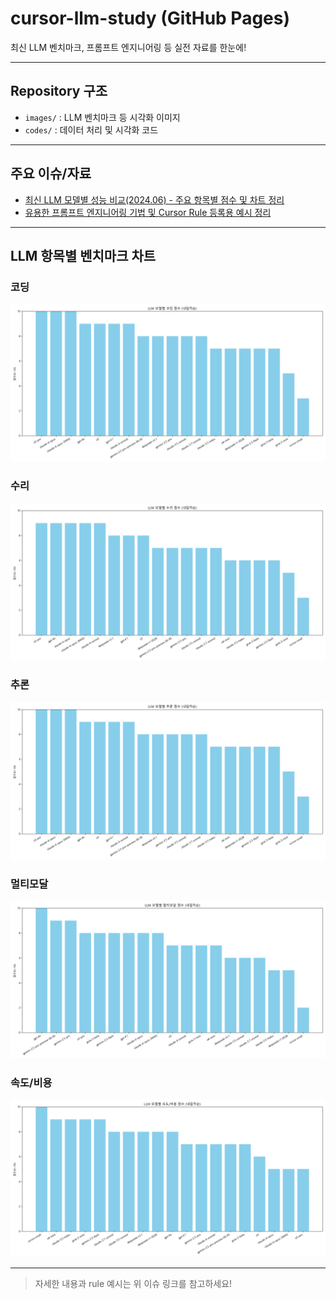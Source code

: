 # cursor-llm-study (GitHub Pages)

최신 LLM 벤치마크, 프롬프트 엔지니어링 등 실전 자료를 한눈에!

---

## Repository 구조

- `images/` : LLM 벤치마크 등 시각화 이미지
- `codes/`  : 데이터 처리 및 시각화 코드

---

## 주요 이슈/자료

- [최신 LLM 모델별 성능 비교(2024.06) - 주요 항목별 점수 및 차트 정리](https://github.com/today-self-study/cursor-llm-study/issues/1)
- [유용한 프롬프트 엔지니어링 기법 및 Cursor Rule 등록용 예시 정리](https://github.com/today-self-study/cursor-llm-study/issues/3)

---

## LLM 항목별 벤치마크 차트

### 코딩
![코딩](../images/llm_barchart_코딩.png)

### 수리
![수리](../images/llm_barchart_수리.png)

### 추론
![추론](../images/llm_barchart_추론.png)

### 멀티모달
![멀티모달](../images/llm_barchart_멀티모달.png)

### 속도/비용
![속도/비용](../images/llm_barchart_속도_비용.png)

---

> 자세한 내용과 rule 예시는 위 이슈 링크를 참고하세요! 